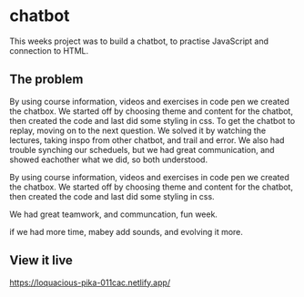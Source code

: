 # chatbot
This weeks project was to build a chatbot, to practise JavaScript and connection to HTML.

## The problem
By using course information, videos and exercises in code pen we created the chatbox.
We started off by choosing theme and content for the chatbot, then created the code and last did some styling in css.
To get the chatbot to replay, moving on to the next question.
We solved it by watching the lectures, taking inspo from other chatbot, and trail and error.
We also had trouble synching our scheduels, but we had great communication, and showed eachother what we did, so both understood.

By using course information, videos and exercises in code pen we created the chatbox.
We started off by choosing theme and content for the chatbot, then created the code and last did some styling in css.

We had great teamwork, and communcation, fun week.

if we had more time, mabey add sounds, and evolving it more.

## View it live
https://loquacious-pika-011cac.netlify.app/


